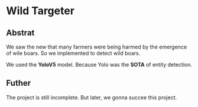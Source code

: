 # Wild Targeter

## Abstrat
We saw the new that many farmers were being harmed by the emergence of wile boars.
So we implemented to detect wild boars.

We used the **YoloV5** model.
Because Yolo was the **SOTA** of entity detection.

## Futher
The project is still incomplete.
But later, we gonna succee this project.